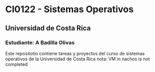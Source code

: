 # CI0122 - Sistemas Operativos	
## Universidad de Costa Rica
### Estudiante: A Badilla Olivas
Este repositotio contiene tareas y proyectos del curso de sistemas operativos de la Universidad de Costa Rica
nota: VM in nachos is not completed

